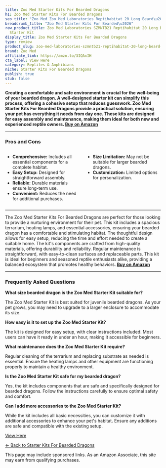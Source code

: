 ```yaml
---
title: Zoo Med Starter Kits For Bearded Dragons
h1: Zoo Med Starter Kits For Bearded Dragons
seo_title: "Zoo Med Zoo Med Laboratories Reptihabitat 20 Long Beard\u2026"
breadcrumb_title: "Zoo Med Starter Kits For Bearded\u2026"
raw_product_title: Zoo Med Laboratories SZMNTB21 Reptihabitat 20 Long Beard Dragon
  Starter Kit
display_title: Zoo Med Starter Kits For Bearded Dragons
type: review
product_slug: zoo-med-laboratories-szmntb21-reptihabitat-20-long-beard-dragon-starter-kit
brand: Zoo Med
affiliate_link: https://amzn.to/3IQAxIH
cta_label: View Here
category: Reptiles & Amphibians
niche: Starter Kits For Bearded Dragons
publish: true
stub: false
---
```


<div id="intro" class="full-width">
  <p><strong>Creating a comfortable and safe environment is crucial for the well-being of your bearded dragon. A well-designed starter kit can simplify this process, offering a cohesive setup that reduces guesswork. Zoo Med Starter Kits For Bearded Dragons provide a practical solution, ensuring your pet has everything it needs from day one. These kits are designed for easy assembly and maintenance, making them ideal for both new and experienced reptile owners. <a href="https://amzn.to/3IQAxIH" rel="nofollow sponsored noopener" target="_blank"><strong>Buy on Amazon</strong></a></strong></p>
</div>

<hr />
<h3 id="pros-cons">Pros and Cons</h3>
<div class="pc-grid" style="display:grid;grid-template-columns:1fr 1fr;gap:16px;">
  <ul>
    <li><strong>Comprehensive:</strong> Includes all essential components for a complete habitat.</li>
    <li><strong>Easy Setup:</strong> Designed for straightforward assembly.</li>
    <li><strong>Reliable:</strong> Durable materials ensure long-term use.</li>
    <li><strong>Convenient:</strong> Reduces the need for additional purchases.</li>
  </ul>
  <ul>
    <li><strong>Size Limitation:</strong> May not be suitable for larger bearded dragons.</li>
    <li><strong>Customization:</strong> Limited options for personalization.</li>
  </ul>
</div>
<hr />

<div class="full-width">
  <p>The Zoo Med Starter Kits For Bearded Dragons are perfect for those looking to provide a nurturing environment for their pet. This kit includes a spacious terrarium, heating lamps, and essential accessories, ensuring your bearded dragon has a comfortable and stimulating habitat. The thoughtful design allows for easy setup, reducing the time and effort needed to create a suitable home. The kit's components are crafted from high-quality materials, offering durability and reliability. Regular maintenance is straightforward, with easy-to-clean surfaces and replaceable parts. This kit is ideal for beginners and seasoned reptile enthusiasts alike, providing a balanced ecosystem that promotes healthy behaviors. <a href="https://amzn.to/3IQAxIH" rel="nofollow sponsored noopener" target="_blank"><strong>Buy on Amazon</strong></a></p>
</div>

<hr />
<h3 id="faqs">Frequently Asked Questions</h3>

<p><strong>What size bearded dragon is the Zoo Med Starter Kit suitable for?</strong></p>
<p>The Zoo Med Starter Kit is best suited for juvenile bearded dragons. As your pet grows, you may need to upgrade to a larger enclosure to accommodate its size.</p>

<p><strong>How easy is it to set up the Zoo Med Starter Kit?</strong></p>
<p>The kit is designed for easy setup, with clear instructions included. Most users can have it ready in under an hour, making it accessible for beginners.</p>

<p><strong>What maintenance does the Zoo Med Starter Kit require?</strong></p>
<p>Regular cleaning of the terrarium and replacing substrate as needed is essential. Ensure the heating lamps and other equipment are functioning properly to maintain a healthy environment.</p>

<p><strong>Is the Zoo Med Starter Kit safe for my bearded dragon?</strong></p>
<p>Yes, the kit includes components that are safe and specifically designed for bearded dragons. Follow the instructions carefully to ensure optimal safety and comfort.</p>

<p><strong>Can I add more accessories to the Zoo Med Starter Kit?</strong></p>
<p>While the kit includes all basic necessities, you can customize it with additional accessories to enhance your pet's habitat. Ensure any additions are safe and compatible with the existing setup.</p>
<p><a class="btn" href="https://amzn.to/3IQAxIH" target="_blank" rel="nofollow sponsored noopener">View Here</a></p>
<p><a href="/roundups/reptiles-amphibians/starter-kits-for-bearded-dragons/">← Back to Starter Kits For Bearded Dragons</a></p>
<aside class="disclosure">This page may include sponsored links. As an Amazon Associate, this site may earn from qualifying purchases.</aside>
